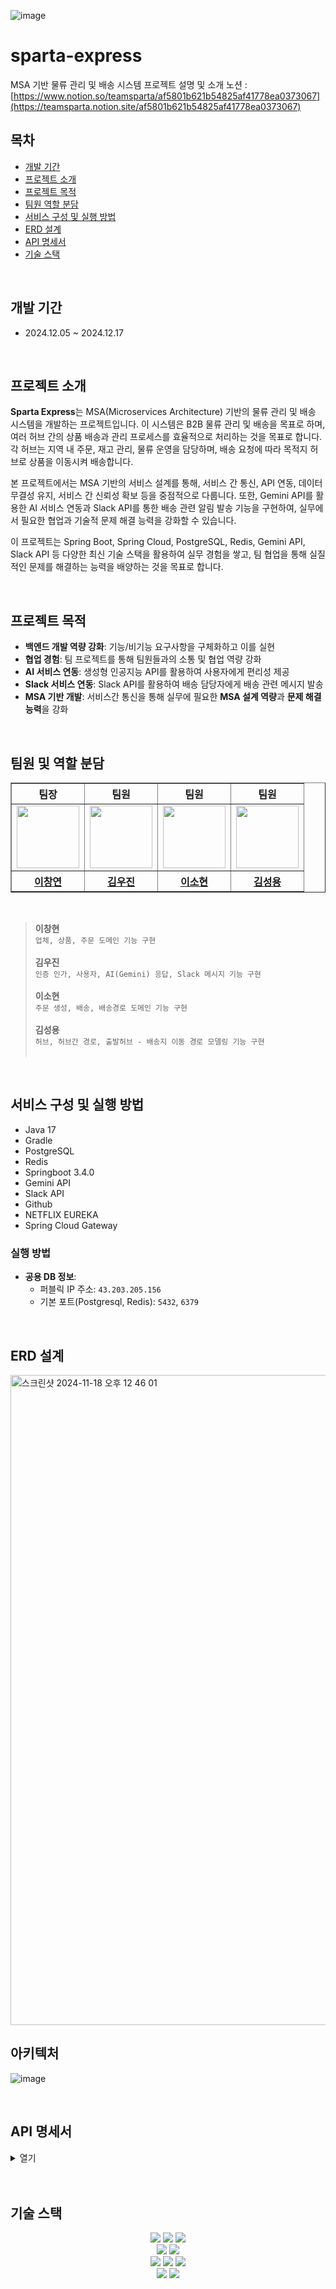 ![image](https://github.com/user-attachments/assets/f3f0a52a-dc7f-4445-a43e-53b9b6fd4a6e)
# sparta-express
MSA 기반 물류 관리 및 배송 시스템
프로젝트 설명 및 소개 노션
: [https://www.notion.so/teamsparta/af5801b621b54825af41778ea0373067](https://teamsparta.notion.site/af5801b621b54825af41778ea0373067)
<br/>

## 목차
- [개발 기간](#개발-기간)
- [프로젝트 소개](#프로젝트-소개)
- [프로젝트 목적](#프로젝트-목적)
- [팀원 역할 분담](#팀원-및-역할-분담)
- [서비스 구성 및 실행 방법](#서비스-구성-및-실행-방법)
- [ERD 설계](#erd-설계)
- [API 명세서](#API-명세서)
- [기술 스택](#기술-스택)

<br/>

## 개발 기간
- 2024.12.05 ~ 2024.12.17

<br/>

## 프로젝트 소개
**Sparta Express**는  MSA(Microservices Architecture) 기반의 물류 관리 및 배송 시스템을 개발하는 프로젝트입니다. 이 시스템은 B2B 물류 관리 및 배송을 목표로 하며, 여러 허브 간의 상품 배송과 관리 프로세스를 효율적으로 처리하는 것을 목표로 합니다. 각 허브는 지역 내 주문, 재고 관리, 물류 운영을 담당하며, 배송 요청에 따라 목적지 허브로 상품을 이동시켜 배송합니다.

본 프로젝트에서는 MSA 기반의 서비스 설계를 통해, 서비스 간 통신, API 연동, 데이터 무결성 유지, 서비스 간 신뢰성 확보 등을 중점적으로 다룹니다. 또한, Gemini API를 활용한 AI 서비스 연동과 Slack API를 통한 배송 관련 알림 발송 기능을 구현하여, 실무에서 필요한 협업과 기술적 문제 해결 능력을 강화할 수 있습니다.

이 프로젝트는 Spring Boot, Spring Cloud, PostgreSQL, Redis, Gemini API, Slack API 등 다양한 최신 기술 스택을 활용하여 실무 경험을 쌓고, 팀 협업을 통해 실질적인 문제를 해결하는 능력을 배양하는 것을 목표로 합니다.

<br/>

## 프로젝트 목적
- **백엔드 개발 역량 강화**: 기능/비기능 요구사항을 구체화하고 이를 실현
- **협업 경험**: 팀 프로젝트를 통해 팀원들과의 소통 및 협업 역량 강화
- **AI 서비스 연동**: 생성형 인공지능 API를 활용하여 사용자에게 편리성 제공
- **Slack 서비스 연동**: Slack API를 활용하여 배송 담당자에게 배송 관련 메시지 발송
- **MSA 기반 개발**: 서비스간 통신을 통해 실무에 필요한 **MSA 설계 역량**과 **문제 해결 능력**을 강화

<br/>

## 팀원 및 역할 분담
<table border="1" class="table">
  <thead>
    <tr>
        <th scope="col" style="text-align: center;"> 팀장 </th>
        <th scope="col" style="text-align: center;"> 팀원 </th>
        <th scope="col" style="text-align: center;"> 팀원 </th>
        <th scope="col" style="text-align: center;"> 팀원 </th>
    </tr>
  </thead>
  <tbody>
    <tr>
      <td align="center"><a href="https://github.com/cylcoder"><img src="https://avatars.githubusercontent.com/u/156181227?v=4" width="100px;" alt=""/></a><br /></td>
      <td align="center"><a href="https://github.com/kwj0605"><img src="https://avatars.githubusercontent.com/u/107970778?v=4" width="100px;" alt=""/></a><br /></td>
      <td align="center"><a href="https://github.com/sohyuneeee"><img src="https://avatars.githubusercontent.com/u/110372498?v=4" width="100px;" alt=""/></a><br /></td>
      <td align="center"><a href="https://github.com/Soeng-dev"><img src="https://avatars.githubusercontent.com/u/69845367?v=4" width="100px;" alt=""/></a><br /></td>
    </tr>
      <tr>
        <th scope="col" style="text-align: center;"><a href="https://github.com/kimsung3113"> 이창연 </a></th>
        <th scope="col" style="text-align: center;"><a href="https://github.com/kwj0605"> 김우진 </a></th>
        <th scope="col" style="text-align: center;"><a href="https://github.com/sohyuneeee"> 이소현 </a></th>
        <th scope="col" style="text-align: center;"><a href="https://github.com/wooseok50"> 김성용 </a></th>
    </tr>
  </tbody>
</table>

<br/>

> **이창현** <br>
>`업체, 상품, 주문 도메인 기능 구현` <br><br>
> **김우진** <br>
> `인증 인가, 사용자, AI(Gemini) 응답, Slack 메시지 기능 구현`<br><br>
> **이소현** <br>
> `주문 생성, 배송, 배송경로 도메인 기능 구현` <br><br>
> **김성용** <br>
> `허브, 허브간 경로, 출발허브 - 배송지 이동 경로 모델링 기능 구현` <br><br>

<br/>

## 서비스 구성 및 실행 방법

- Java 17
- Gradle 
- PostgreSQL
- Redis
- Springboot 3.4.0
- Gemini API
- Slack API
- Github
- NETFLIX EUREKA
- Spring Cloud Gateway

### 실행 방법

- **공용 DB 정보**:
    - 퍼블릭 IP 주소: `43.203.205.156`
    - 기본 포트(Postgresql, Redis): `5432`, `6379`
 
<br/>


## ERD 설계
<img width="1040" alt="스크린샷 2024-11-18 오후 12 46 01" src="https://github.com/user-attachments/assets/39e288c5-66b3-4fdf-9459-ea9835031ef6">

<br/>

## 아키텍처
![image](https://github.com/user-attachments/assets/54c198a9-94d8-4f78-99de-06c235649efa)

</br> 

## API 명세서

<details>
<summary>열기</summary>
https://www.notion.so/teamsparta/API-b9312502c0694283b8ddac908b9e3f12
</details>

<br>
<br>

## 기술 스택
<div align="center">
    <img src="https://img.shields.io/badge/Java-007396.svg?&style=for-the-badge&logo=Java&logoColor=white">
    <img src="https://img.shields.io/badge/SpringBoot-6DB33F?style=for-the-badge&logo=SpringBoot&logoColor=white">
    <img src="https://img.shields.io/badge/JWT-black?style=for-the-badge&logo=JSON%20web%20tokens"><br/>
    <img src="https://img.shields.io/badge/Spring Data JPA-gray?style=for-the-badge&logoColor=white"/>
    <img src="https://img.shields.io/badge/Querydsl-blue?style=for-the-badge&logoColor=white"/><br/>
    <img src="https://img.shields.io/badge/PostgreSQL-4169E1?style=for-the-badge&logo=postgresql&logoColor=white">
    <img src="https://img.shields.io/badge/Redis-FF4438?style=for-the-badge&logo=Redis&logoColor=white">
    <img src="https://img.shields.io/badge/amazonec2-FF9900?style=for-the-badge&logo=amazonec2&logoColor=white"><br/>
    <img src="https://img.shields.io/badge/googlegemini-8E75B2?style=for-the-badge&logo=googlegemini&logoColor=white">
    <img src="https://img.shields.io/badge/slack-4A154B?style=for-the-badge&logo=slack&logoColor=white"><br/>
</div>

<br/>
<br/>

